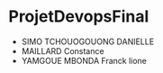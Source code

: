 # ProjetDevopsFinal

- SIMO TCHOUOGOUONG DANIELLE 
- MAILLARD Constance
- YAMGOUE MBONDA  Franck lione
